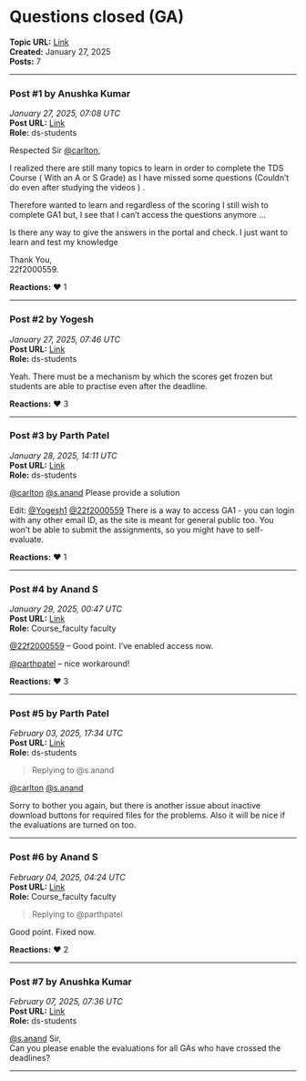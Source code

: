 # Questions closed (GA)
**Topic URL:** [Link](https://discourse.onlinedegree.iitm.ac.in/t/questions-closed-ga/165433)  
**Created:** January 27, 2025  
**Posts:** 7  

---

### Post #1 by **Anushka Kumar**
*January 27, 2025, 07:08 UTC*  
**Post URL:** [Link](https://discourse.onlinedegree.iitm.ac.in/t/questions-closed-ga/165433/1)  
**Role:**  ds-students

Respected Sir [@carlton](https://discourse.onlinedegree.iitm.ac.in/u/carlton),

I realized there are still many topics to learn in order to complete the TDS Course ( With an A or S Grade) as I have missed some questions (Couldn’t do even after studying the videos ) .

Therefore wanted to learn and regardless of the scoring I still wish to complete GA1 but, I see that I can’t access the questions anymore …

Is there any way to give the answers in the portal and check. I just want to learn and test my knowledge

Thank You,  
22f2000559.

**Reactions:** ❤️ 1

---

### Post #2 by **Yogesh**
*January 27, 2025, 07:46 UTC*  
**Post URL:** [Link](https://discourse.onlinedegree.iitm.ac.in/t/questions-closed-ga/165433/2)  
**Role:**  ds-students

Yeah. There must be a mechanism by which the scores get frozen but students are able to practise even after the deadline.

**Reactions:** ❤️ 3

---

### Post #3 by **Parth Patel**
*January 28, 2025, 14:11 UTC*  
**Post URL:** [Link](https://discourse.onlinedegree.iitm.ac.in/t/questions-closed-ga/165433/3)  
**Role:**  ds-students

[@carlton](https://discourse.onlinedegree.iitm.ac.in/u/carlton) [@s.anand](https://discourse.onlinedegree.iitm.ac.in/u/s.anand) Please provide a solution

Edit: [@Yogesh1](https://discourse.onlinedegree.iitm.ac.in/u/yogesh1) [@22f2000559](https://discourse.onlinedegree.iitm.ac.in/u/22f2000559) There is a way to access GA1 - you can login with any other email ID, as the site is meant for general public too. You won’t be able to submit the assignments, so you might have to self-evaluate.

**Reactions:** ❤️ 1

---

### Post #4 by **Anand S**
*January 29, 2025, 00:47 UTC*  
**Post URL:** [Link](https://discourse.onlinedegree.iitm.ac.in/t/questions-closed-ga/165433/4)  
**Role:** Course_faculty faculty

[@22f2000559](https://discourse.onlinedegree.iitm.ac.in/u/22f2000559) – Good point. I’ve enabled access now.

[@parthpatel](https://discourse.onlinedegree.iitm.ac.in/u/parthpatel) – nice workaround!

**Reactions:** ❤️ 3

---

### Post #5 by **Parth Patel**
*February 03, 2025, 17:34 UTC*  
**Post URL:** [Link](https://discourse.onlinedegree.iitm.ac.in/t/questions-closed-ga/165433/5)  
**Role:**  ds-students
> Replying to @s.anand

[@carlton](https://discourse.onlinedegree.iitm.ac.in/u/carlton) [@s.anand](https://discourse.onlinedegree.iitm.ac.in/u/s.anand)

Sorry to bother you again, but there is another issue about inactive download buttons for required files for the problems. Also it will be nice if the evaluations are turned on too.

---

### Post #6 by **Anand S**
*February 04, 2025, 04:24 UTC*  
**Post URL:** [Link](https://discourse.onlinedegree.iitm.ac.in/t/questions-closed-ga/165433/6)  
**Role:** Course_faculty faculty
> Replying to @parthpatel

Good point. Fixed now.

**Reactions:** ❤️ 2

---

### Post #7 by **Anushka Kumar**
*February 07, 2025, 07:36 UTC*  
**Post URL:** [Link](https://discourse.onlinedegree.iitm.ac.in/t/questions-closed-ga/165433/7)  
**Role:**  ds-students

[@s.anand](https://discourse.onlinedegree.iitm.ac.in/u/s.anand) Sir,  
Can you please enable the evaluations for all GAs who have crossed the deadlines?

---
